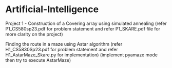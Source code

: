 # Artificial-Intelligence 
Project 1 - Construction of a Covering array using simulated annealing 
(refer P1_CS580sp23.pdf for problem statement and refer P1_SKARE.pdf file for more clarity on the project)

Finding the route in a maze using Astar algorithm 
(refer H1_CS5830Sp23.pdf for problem statement and refer H1_AstarMaze_Skare.py for implementation)
(implement pyamaze mode then try to execute AstarMaze)
